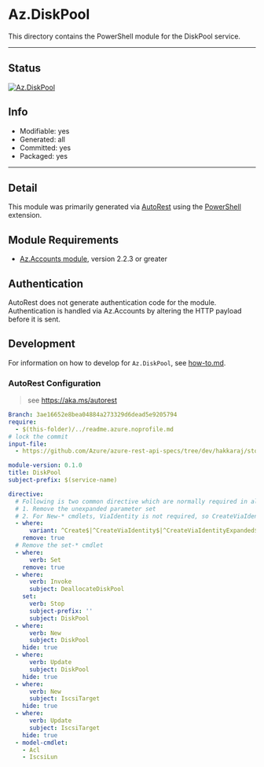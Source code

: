 <!-- region Generated -->
# Az.DiskPool
This directory contains the PowerShell module for the DiskPool service.

---
## Status
[![Az.DiskPool](https://img.shields.io/powershellgallery/v/Az.DiskPool.svg?style=flat-square&label=Az.DiskPool "Az.DiskPool")](https://www.powershellgallery.com/packages/Az.DiskPool/)

## Info
- Modifiable: yes
- Generated: all
- Committed: yes
- Packaged: yes

---
## Detail
This module was primarily generated via [AutoRest](https://github.com/Azure/autorest) using the [PowerShell](https://github.com/Azure/autorest.powershell) extension.

## Module Requirements
- [Az.Accounts module](https://www.powershellgallery.com/packages/Az.Accounts/), version 2.2.3 or greater

## Authentication
AutoRest does not generate authentication code for the module. Authentication is handled via Az.Accounts by altering the HTTP payload before it is sent.

## Development
For information on how to develop for `Az.DiskPool`, see [how-to.md](how-to.md).
<!-- endregion -->

### AutoRest Configuration
> see https://aka.ms/autorest

``` yaml
Branch: 3ae16652e8bea04884a273329d6dead5e9205794
require:
  - $(this-folder)/../readme.azure.noprofile.md
# lock the commit
input-file:
  - https://github.com/Azure/azure-rest-api-specs/tree/dev/hakkaraj/storagepoolv2preview/specification/storagepool/resource-manager/Microsoft.StoragePool/preview/2021-04-01-preview/storagepool.json

module-version: 0.1.0
title: DiskPool
subject-prefix: $(service-name)

directive:
  # Following is two common directive which are normally required in all the RPs
  # 1. Remove the unexpanded parameter set
  # 2. For New-* cmdlets, ViaIdentity is not required, so CreateViaIdentityExpanded is removed as well
  - where:
      variant: ^Create$|^CreateViaIdentity$|^CreateViaIdentityExpanded$|^Update$|^UpdateViaIdentity$
    remove: true
  # Remove the set-* cmdlet
  - where:
      verb: Set
    remove: true
  - where:
      verb: Invoke
      subject: DeallocateDiskPool
    set:
      verb: Stop
      subject-prefix: ''
      subject: DiskPool
  - where:
      verb: New
      subject: DiskPool
    hide: true
  - where:
      verb: Update
      subject: DiskPool
    hide: true
  - where:
      verb: New
      subject: IscsiTarget
    hide: true
  - where:
      verb: Update
      subject: IscsiTarget
    hide: true
  - model-cmdlet:
    - Acl
    - IscsiLun
```
